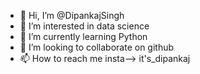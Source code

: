 - 👋 Hi, I’m @DipankajSingh
- 👀 I’m interested in data science
- 🌱 I’m currently learning Python
- 💞️ I’m looking to collaborate on github
- 📫 How to reach me insta--> it's_dipankaj

<!---
DipankajSingh/DipankajSingh is a ✨ special ✨ repository because its `README.md` (this file) appears on your GitHub profile.
You can click the Preview link to take a look at your changes.
--->
